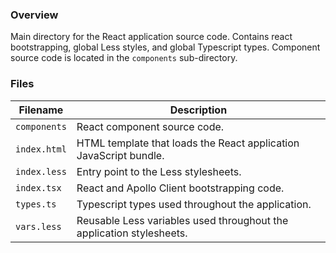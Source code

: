 ### Overview

Main directory for the React application source code.  Contains react bootstrapping, global Less 
styles, and global Typescript types.  Component source code is located in the `components` 
sub-directory.

### Files

| Filename                 | Description                                                                |
|--------------------------|----------------------------------------------------------------------------|
| `components`             | React component source code.                                               |
| `index.html`             | HTML template that loads the React application JavaScript bundle.          |
| `index.less`             | Entry point to the Less stylesheets.                                       |
| `index.tsx`              | React and Apollo Client bootstrapping code.                                |
| `types.ts`               | Typescript types used throughout the application.                          |
| `vars.less`              | Reusable Less variables used throughout the application stylesheets.       |
